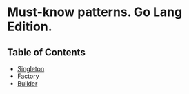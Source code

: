 # Must-know patterns. Go Lang Edition.

## Table of Contents

- [Singleton](01-singleton)
- [Factory](02-factory)
- [Builder](03-builder)